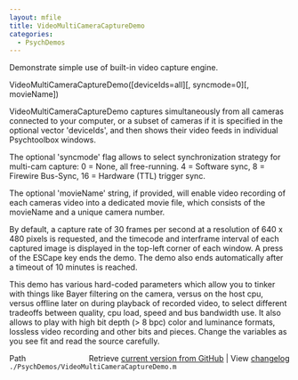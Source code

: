 ```yaml
---
layout: mfile
title: VideoMultiCameraCaptureDemo
categories:
  - PsychDemos
---
```


Demonstrate simple use of built\-in video capture engine.

VideoMultiCameraCaptureDemo\(\[deviceIds=all\]\[, syncmode=0\]\[, movieName\]\)

VideoMultiCameraCaptureDemo captures simultaneously from all cameras
connected to your computer, or a subset of cameras if it is specified
in the optional vector 'deviceIds', and then shows their video feeds
in individual Psychtoolbox windows.

The optional 'syncmode' flag allows to select synchronization strategy
for multi\-cam capture: 0 = None, all free\-running. 4 = Software sync,
8 = Firewire Bus\-Sync, 16 = Hardware \(TTL\) trigger sync.

The optional 'movieName' string, if provided, will enable video recording
of each cameras video into a dedicated movie file, which consists of the
movieName and a unique camera number.

By default, a capture rate of 30 frames per second at a resolution of
640 x 480 pixels is requested, and the timecode and interframe interval
of each captured image is displayed in the top\-left corner of each window.
A press of the ESCape key ends the demo. The demo also ends automatically
after a timeout of 10 minutes is reached.

This demo has various hard\-coded parameters which allow you to tinker with
things like Bayer filtering on the camera, versus on the host cpu, versus
offline later on during playback of recorded video, to select different
tradeoffs between quality, cpu load, speed and bus bandwidth use. It also
allows to play with high bit depth \(\> 8 bpc\) color and luminance formats,
lossless video recording and other bits and pieces. Change the variables
as you see fit and read the source carefully.



<div class="code_header" style="text-align:right;">
  <span style="float:left;">Path&nbsp;&nbsp;</span> <span class="counter">Retrieve <a href=
  "https://raw.github.com/Psychtoolbox-3/Psychtoolbox-3/beta/./PsychDemos/VideoMultiCameraCaptureDemo.m">current version from GitHub</a> | View <a href=
  "https://github.com/Psychtoolbox-3/Psychtoolbox-3/commits/beta/./PsychDemos/VideoMultiCameraCaptureDemo.m">changelog</a></span>
</div>
<div class="code">
  <code>./PsychDemos/VideoMultiCameraCaptureDemo.m</code>
</div>
